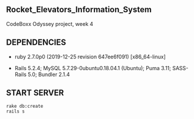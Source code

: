 Rocket_Elevators_Information_System
---------------

CodeBoxx Odyssey project, week 4

## DEPENDENCIES

* ruby 2.7.0p0 (2019-12-25 revision 647ee6f091) [x86_64-linux]

* Rails 5.2.4; MySQL 5.7.29-0ubuntu0.18.04.1 (Ubuntu); Puma 3.11; SASS-Rails 5.0; Bundler 2.1.4

## START SERVER

```
rake db:create
rails s
```
